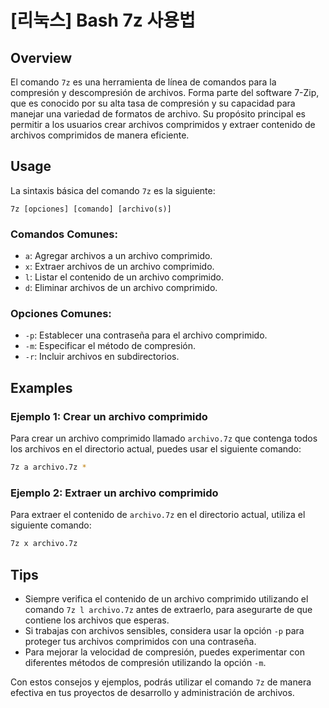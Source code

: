 # [리눅스] Bash 7z 사용법

## Overview
El comando `7z` es una herramienta de línea de comandos para la compresión y descompresión de archivos. Forma parte del software 7-Zip, que es conocido por su alta tasa de compresión y su capacidad para manejar una variedad de formatos de archivo. Su propósito principal es permitir a los usuarios crear archivos comprimidos y extraer contenido de archivos comprimidos de manera eficiente.

## Usage
La sintaxis básica del comando `7z` es la siguiente:

```
7z [opciones] [comando] [archivo(s)]
```

### Comandos Comunes:
- `a`: Agregar archivos a un archivo comprimido.
- `x`: Extraer archivos de un archivo comprimido.
- `l`: Listar el contenido de un archivo comprimido.
- `d`: Eliminar archivos de un archivo comprimido.

### Opciones Comunes:
- `-p`: Establecer una contraseña para el archivo comprimido.
- `-m`: Especificar el método de compresión.
- `-r`: Incluir archivos en subdirectorios.

## Examples
### Ejemplo 1: Crear un archivo comprimido
Para crear un archivo comprimido llamado `archivo.7z` que contenga todos los archivos en el directorio actual, puedes usar el siguiente comando:

```bash
7z a archivo.7z *
```

### Ejemplo 2: Extraer un archivo comprimido
Para extraer el contenido de `archivo.7z` en el directorio actual, utiliza el siguiente comando:

```bash
7z x archivo.7z
```

## Tips
- Siempre verifica el contenido de un archivo comprimido utilizando el comando `7z l archivo.7z` antes de extraerlo, para asegurarte de que contiene los archivos que esperas.
- Si trabajas con archivos sensibles, considera usar la opción `-p` para proteger tus archivos comprimidos con una contraseña.
- Para mejorar la velocidad de compresión, puedes experimentar con diferentes métodos de compresión utilizando la opción `-m`.

Con estos consejos y ejemplos, podrás utilizar el comando `7z` de manera efectiva en tus proyectos de desarrollo y administración de archivos.